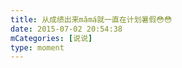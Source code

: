 ```yaml
---
title: 从成绩出来mǎmá就一直在计划暑假😳😳
date: 2015-07-02 20:54:38
mCategories: [说说]
type: moment
---
```


<div id="pics-20150702205438"></div>

<script src="/lib/moment/pics.js"></script>
<script>
var data = [
    {"link": "2015-07-02_000000.jpeg", "type": "shuoshuo"}
];
picsRender(data, "pics-20150702205438");
</script>
